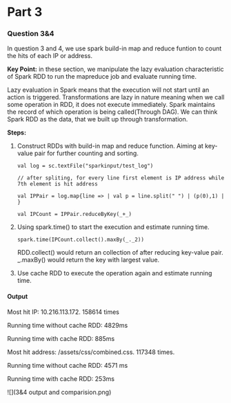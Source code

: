 # Part 3
### Question 3&4

In question 3 and 4, we use spark build-in map and reduce funtion to count the hits of each IP or address.

**Key Point:** in these section, we manipulate the lazy evaluation characteristic of Spark RDD to run the mapreduce job and evaluate running time.

Lazy evaluation in Spark means that the execution will not start until an action is triggered. Transformations are lazy in nature meaning when we call some operation in RDD, it does not execute immediately. Spark maintains the record of which operation is being called(Through DAG). We can think Spark RDD as the data, that we built up through transformation.

**Steps:**

1. Construct RDDs with build-in map and reduce function. Aiming at key-value pair for further counting and sorting.

	`val log = sc.textFile("sparkinput/test_log")`
	
	`// after spliting, for every line first element is IP address while 7th element is hit address`
	
	`val IPPair = log.map{line =>
     | val p = line.split(" ")
     | (p(0),1)
     | }`
     
    `val IPCount = IPPair.reduceByKey(_+_)`
 
2. Using spark.time() to start the execution and estimate running time. 
	
	`spark.time(IPCount.collect().maxBy(_._2))`
	
	RDD.collect() would return an collection of after reducing key-value pair. _.maxBy() would return the key with largest value.
	
3. Use cache RDD to execute the operation again and estimate running time.

#### Output

Most hit IP: 10.216.113.172.  158614 times

Running time without cache RDD: 4829ms

Running time with cache RDD:	  885ms

Most hit address: /assets/css/combined.css.   117348 times.

 Running time without cache RDD: 4571 ms
 
 Running time with cache RDD:	  253ms

![](3&4 output and comparision.png)